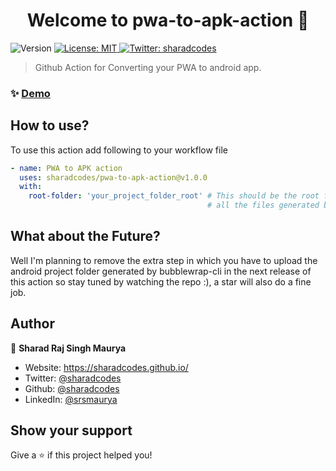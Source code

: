 <h1 align="center">Welcome to pwa-to-apk-action 👋</h1>
<p>
  <img alt="Version" src="https://img.shields.io/badge/version-1.0.0-blue.svg?cacheSeconds=2592000" />
  <a href="#" target="_blank">
    <img alt="License: MIT" src="https://img.shields.io/badge/License-MIT-yellow.svg" />
  </a>
  <a href="https://twitter.com/sharadcodes" target="_blank">
    <img alt="Twitter: sharadcodes" src="https://img.shields.io/twitter/follow/sharadcodes.svg?style=social" />
  </a>
</p>

> Github Action for Converting your PWA to android app.

### ✨ [Demo](https://github.com/sharadcodes/pwa-to-apk-action-test)

## How to use?
To use this action add following to your workflow file

```yml
- name: PWA to APK action
  uses: sharadcodes/pwa-to-apk-action@v1.0.0
  with:
    root-folder: 'your_project_folder_root' # This should be the root folder which contains
                                            # all the files generated by bubblewrap-cli
```

## What about the Future?
Well I'm planning to remove the extra step in which you have to upload the android project folder generated by bubblewrap-cli in the next release of this action so stay tuned by watching the repo :), a star will also do a fine job.

## Author

👤 **Sharad Raj Singh Maurya**

* Website: https://sharadcodes.github.io/
* Twitter: [@sharadcodes](https://twitter.com/sharadcodes)
* Github: [@sharadcodes](https://github.com/sharadcodes)
* LinkedIn: [@srsmaurya](https://linkedin.com/in/srsmaurya)

## Show your support

Give a ⭐️ if this project helped you!
